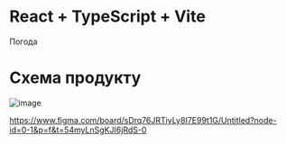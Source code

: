 # React + TypeScript + Vite
Погода

# Схема продукту

![image](https://github.com/user-attachments/assets/50aa7222-75d2-4055-9205-848d9e1741a0)


https://www.figma.com/board/sDrq76JRTiyLy8I7E99t1G/Untitled?node-id=0-1&p=f&t=54myLnSgKJI6jRdS-0
